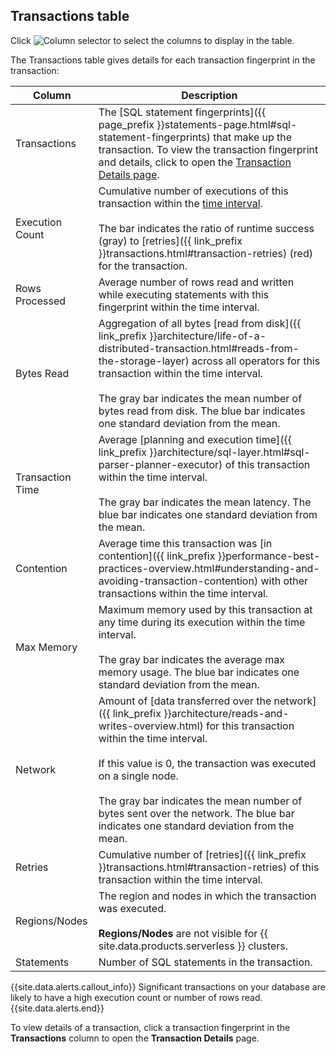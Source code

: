 ## Transactions table

Click <img src="{{ 'images/common/ui-columns-button.png' | relative_url }}" alt="Column selector" /> to select the columns to display in the table.

The Transactions table gives details for each transaction fingerprint in the transaction:

Column | Description
-----|------------
Transactions | The [SQL statement fingerprints]({{ page_prefix }}statements-page.html#sql-statement-fingerprints) that make up the transaction. To view the transaction fingerprint and details, click to open the [Transaction Details page](#transaction-details-page).
Execution Count | Cumulative number of executions of this transaction within the [time interval](#time-interval). <br><br>The bar indicates the ratio of runtime success (gray) to [retries]({{ link_prefix }}transactions.html#transaction-retries) (red) for the transaction.
Rows Processed | Average number of rows read and written while executing statements with this fingerprint within the time interval.
Bytes Read | Aggregation of all bytes [read from disk]({{ link_prefix }}architecture/life-of-a-distributed-transaction.html#reads-from-the-storage-layer) across all operators for this transaction within the time interval. <br><br>The gray bar indicates the mean number of bytes read from disk. The blue bar indicates one standard deviation from the mean.
Transaction Time | Average [planning and execution time]({{ link_prefix }}architecture/sql-layer.html#sql-parser-planner-executor) of this transaction within the time interval. <br><br>The gray bar indicates the mean latency. The blue bar indicates one standard deviation from the mean.
Contention | Average time this transaction was [in contention]({{ link_prefix }}performance-best-practices-overview.html#understanding-and-avoiding-transaction-contention) with other transactions within the time interval.
Max Memory | Maximum memory used by this transaction at any time during its execution within the time interval. <br><br>The gray bar indicates the average max memory usage. The blue bar indicates one standard deviation from the mean.
Network | Amount of [data transferred over the network]({{ link_prefix }}architecture/reads-and-writes-overview.html) for this transaction within the time interval. <br><br>If this value is 0, the transaction was executed on a single node. <br><br>The gray bar indicates the mean number of bytes sent over the network. The blue bar indicates one standard deviation from the mean.
Retries | Cumulative number of [retries]({{ link_prefix }}transactions.html#transaction-retries) of this transaction within the time interval.
Regions/Nodes | The region and nodes in which the transaction was executed. <br><br>**Regions/Nodes** are not visible for {{ site.data.products.serverless }} clusters.
Statements | Number of SQL statements in the transaction.

{{site.data.alerts.callout_info}}
Significant transactions on your database are likely to have a high execution count or number of rows read.
{{site.data.alerts.end}}

To view details of a transaction, click a transaction fingerprint in the **Transactions** column to open the **Transaction Details** page.
